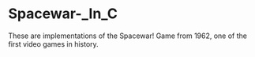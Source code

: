 # Spacewar-_In_C
These are implementations of the Spacewar! Game from 1962, one of the first video games in history.
